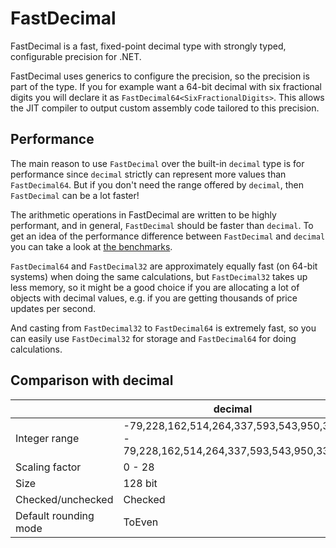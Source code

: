 # FastDecimal
FastDecimal is a fast, fixed-point decimal type with strongly typed, configurable precision for .NET.

FastDecimal uses generics to configure the precision, so the precision is part of the type. If you for example want a 64-bit decimal with six fractional digits you will declare it as
`FastDecimal64<SixFractionalDigits>`. This allows the JIT compiler to output custom assembly code tailored to this precision.

## Performance

The main reason to use `FastDecimal` over the built-in `decimal` type is for performance since `decimal` strictly can represent more values than `FastDecimal64`. But if you don't need the range offered by `decimal`, then `FastDecimal` can be a lot faster!

The arithmetic operations in FastDecimal are written to be highly performant, and in general, `FastDecimal` should be faster than `decimal`. To get an idea of the performance difference between `FastDecimal` and `decimal` you can take a look at [the benchmarks](Benchmarks.md).

`FastDecimal64` and `FastDecimal32` are approximately equally fast (on 64-bit systems) when doing the same calculations, but `FastDecimal32` takes up less memory, so it might be a good choice if you are allocating a lot of objects with decimal values, e.g. if you are getting thousands of price updates per second.

And casting from `FastDecimal32` to `FastDecimal64` is extremely fast, so you can easily use `FastDecimal32` for storage and `FastDecimal64` for doing calculations.

## Comparison with decimal

|                       | decimal                                    | FastDecimal64                                          | FastDecimal32                  |
|-----------------------|--------------------------------------------|--------------------------------------------------------|--------------------------------|
| Integer range         | -79,228,162,514,264,337,593,543,950,335 - 79,228,162,514,264,337,593,543,950,335 | -9,223,372,036,854,775,808 - 9,223,372,036,854,775,807 | -2,147,483,648 - 2,147,483,647 |
| Scaling factor        | 0 - 28 | 0 - 19 | 0 - 9 |
| Size                  | 128 bit | 64 bit | 32 bit |
| Checked/unchecked     | Checked | Both | Both |
| Default rounding mode | ToEven | ToEven | ToEven |

